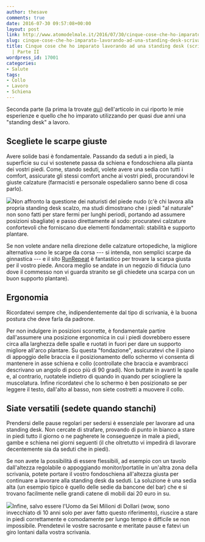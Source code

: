 ```yaml
---
author: thesave
comments: true
date: 2016-07-30 09:57:08+00:00
layout: post
link: http://www.atomodelmale.it/2016/07/30/cinque-cose-che-ho-imparato-lavorando-ad-una-standing-desk-scrivania-in-piedi-parte-ii/
slug: cinque-cose-che-ho-imparato-lavorando-ad-una-standing-desk-scrivania-in-piedi-parte-ii
title: Cinque cose che ho imparato lavorando ad una standing desk (scrivania in piedi)
  | Parte II
wordpress_id: 17001
categories:
- Salute
tags:
- Collo
- Lavoro
- Schiena
---
```


Seconda parte (la prima la trovate [qui](http://wp.me/pl33w-4q4)) dell'articolo in cui riporto le mie esperienze e quello che ho imparato utilizzando per quasi due anni una "standing desk" a lavoro.



## Scegliete le scarpe giuste



Avere solide basi è fondamentale. Passando da seduti a in piedi, la superficie su cui vi sostenete passa da schiena e fondoschiena alla pianta dei vostri piedi. Come, stando seduti, volete avere una sedia con tutti i comfort, assicurate gli stessi comfort anche ai vostri piedi, procurandovi le giuste calzature (farmacisti e personale ospedaliero sanno bene di cosa parlo).

![](http://www.atomodelmale.it/wp-content/uploads/2016/07/Layer-26-300x163.jpg)Non affronto la questione dei naturisti del piede nudo (c'è chi lavora alla propria standing desk scalzo, ma studi dimostrano che i piedi "al naturale" non sono fatti per stare fermi per lunghi periodi, portando ad assumere posizioni sbagliate) e passo direttamente al sodo: procuratevi calzature confortevoli che forniscano due elementi fondamentali: stabilità e supporto plantare.

Se non volete andare nella direzione delle calzature ortopediche, la migliore alternativa sono le scarpe da corsa --- si intenda, non semplici scarpe da ginnastica --- e il sito [RunRepeat](http://runrepeat.com/) è fantastico per trovare la scarpa giusta per il vostro piede. Ancora meglio se andate in un negozio di fiducia (uno dove il commesso non vi guarda stranito se gli chiedete una scarpa con un buon supporto plantare).



## Ergonomia



Ricordatevi sempre che, indipendentemente dal tipo di scrivania, è la buona postura che deve farla da padrone.

Per non indulgere in posizioni scorrette, è fondamentale partire dall'assumere una posizione ergonomica in cui i piedi dovrebbero essere circa alla larghezza delle spalle e ruotati in fuori per dare un supporto migliore all'arco plantare. Su questa "fondazione", assicuratevi che il piano di appoggio delle braccia e il posizionamento dello schermo vi consenta di mantenere in asse schiena e collo (controllate che braccia e avambracci descrivano un angolo di poco più di 90 gradi). Non buttate in avanti le spalle e, al contrario, ruotatele indietro di quando in quando per sciogliere la muscolatura. Infine ricordatevi che lo schermo è ben posizionato se per leggere il testo, dall'alto al basso, non siete costretti a muovere il collo.





## Siate versatili (sedete quando stanchi)



Prendersi delle pause regolari per sedersi è essenziale per lavorare ad una standing desk. Non cercate di strafare, provando di punto in bianco a stare in piedi tutto il giorno o ne pagherete le conseguenze in male a piedi, gambe e schiena nei giorni seguenti (il che oltretutto vi impedirà di lavorare decentemente sia da seduti che in piedi).

Se non avete la possibilità di essere flessibili, ad esempio con un tavolo dall'altezza regolabile o appoggiando monitor/portatile in un'altra zona della scrivania, potete portare il vostro fondoschiena all'altezza giusta per continuare a lavorare alla standing desk da seduti. La soluzione è una sedia alta (un esempio tipico è quello delle sedie da bancone del bar) che e si trovano facilmente nelle grandi catene di mobili dai 20 euro in su.

![](http://www.atomodelmale.it/wp-content/uploads/2016/07/Break-300x194.jpg)Infine, salvo essere l'Uomo da Sei Milioni di Dollari (wow, sono invecchiato di 10 anni solo per aver fatto questo riferimento), riuscire a stare in piedi correttamente e comodamente per lungo tempo è difficile se non impossibile. Prendetevi le vostre sacrosante e meritate pause e fatevi un giro lontani dalla vostra scrivania.
